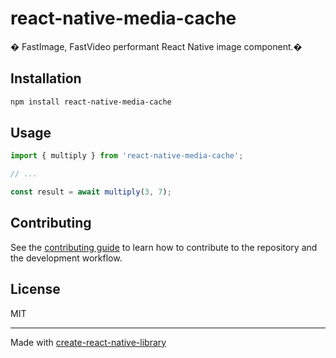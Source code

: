 # react-native-media-cache

� FastImage, FastVideo performant React Native image component.�

## Installation

```sh
npm install react-native-media-cache
```

## Usage

```js
import { multiply } from 'react-native-media-cache';

// ...

const result = await multiply(3, 7);
```

## Contributing

See the [contributing guide](CONTRIBUTING.md) to learn how to contribute to the repository and the development workflow.

## License

MIT

---

Made with [create-react-native-library](https://github.com/callstack/react-native-builder-bob)
